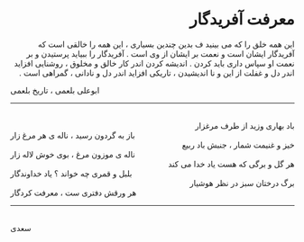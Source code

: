 <div dir=rtl>
  
# معرفت آفریدگار
این همه خلق را که می بینید ف بدین چندین بسیاری ، این همه را خالقی است که آفریدگار ایشان است و نعمت بر ایشان از وی است . آفریدگار را ببیاید پرستیدن و بر نعمت او سپاس داری باید کردن . 
اندیشه کردن اندر کار خالق و مخلوق ، روشنایی افزاید اندر دل و غفلت از این و نا اندیشیدن ، تاریکی افزاید اندر دل و نادانی ، گمراهی است .
</div>
<div dir=ltr>
ابوعلی بلعمی ، تاریخ بلعمی
</div>
<hr>
<br>
<div dir=rtl>
باد بهاری وزید از طرف مرغزار
</div>

<div dir=ltr>
باز به گردون رسید ، ناله ی هر مرغ زار
</div>

<div dir=rtl>
خیز و غنیمت شمار ، جنبش باد ربیع
</div>

<div dir=ltr>
ناله ی موزون مرغ ، بوی خوش لاله زار
</div>

<div dir=rtl>
هر گل و برگی که هست یاد خدا می کند
</div>

<div dir=ltr>
بلبل و قمری چه خواند ؟ یاد خداوندگار
</div>

<div dir=rtl>
برگ درختان سبز در نظر هوشیار
</div>

<div dir=ltr>
هر ورقش دفتری ست ، معرفت کردگار
</div>
<hr>
<br>
سعدی
